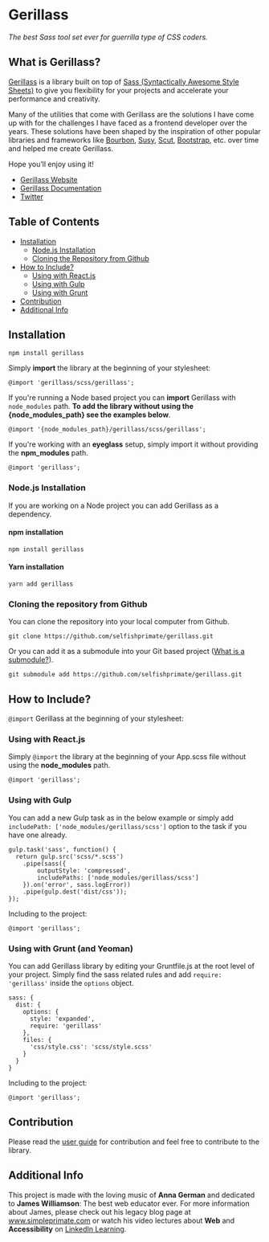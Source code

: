 # Gerillass

_The best Sass tool set ever for guerrilla type of CSS coders._

## What is Gerillass?

[Gerillass](https://gerillass.com) is a library built on top of [Sass (Syntactically Awesome Style Sheets)](https://sass-lang.com/) to give you flexibility for your projects and accelerate your performance and creativity.

Many of the utilities that come with Gerillass are the solutions I have come up with for the challenges I have faced as a frontend developer over the years. These solutions have been shaped by the inspiration of other popular libraries and frameworks like [Bourbon](https://www.bourbon.io/), [Susy](https://www.oddbird.net/), [Scut](https://davidtheclark.github.io/scut/), [Bootstrap](https://getbootstrap.com/), etc. over time and helped me create Gerillass.

Hope you’ll enjoy using it!

* [Gerillass Website](https://gerillass.com)  
* [Gerillass Documentation](https://docs.gerillass.com)  
* [Twitter](https://twitter.com/gerillass)

## Table of Contents

- [Installation](#installation)
    - [Node.js Installation](#nodejs-installation)
    - [Cloning the Repository from Github](#cloning-the-repository-from-github)
- [How to Include?](#how-to-include)
    - [Using with React.js](#using-with-reactjs)
    - [Using with Gulp](#using-with-gulp)
    - [Using with Grunt](#using-with-grunt-and-yeoman)
- [Contribution](#contribution)
- [Additional Info](#additional-info)


## Installation

    npm install gerillass

Simply **import** the library at the beginning of your stylesheet:

    @import 'gerillass/scss/gerillass';

If you're running a Node based project you can **import** Gerillass with `node_modules` path. **To add the library without using the {node_modules_path} see the examples below**.

    @import '{node_modules_path}/gerillass/scss/gerillass';

If you're working with an **eyeglass** setup, simply import it without providing the **npm_modules** path.

    @import 'gerillass';

### Node.js Installation

If you are working on a Node project you can add Gerillass as a dependency.

#### npm installation

    npm install gerillass

#### Yarn installation

    yarn add gerillass

### Cloning the repository from Github

You can clone the repository into your local computer from Github.

    git clone https://github.com/selfishprimate/gerillass.git
   
Or you can add it as a submodule into your Git based project ([What is a submodule?](https://git-scm.com/book/en/v2/Git-Tools-Submodules)).

    git submodule add https://github.com/selfishprimate/gerillass.git
    

## How to Include?

`@import` Gerillass at the beginning of your stylesheet:

### Using with React.js

Simply `@import` the library at the beginning of your App.scss file without using the **node_modules** path.

    @import 'gerillass';

### Using with Gulp

You can add a new Gulp task as in the below example or simply add `includePath: ['node_modules/gerillass/scss']` option to the task if you have one already.

    gulp.task('sass', function() {
      return gulp.src('scss/*.scss')
        .pipe(sass({
            outputStyle: 'compressed',
            includePaths: ['node_modules/gerillass/scss']
        }).on('error', sass.logError))
        .pipe(gulp.dest('dist/css'));
    });
    
Including to the project:
    
    @import 'gerillass';

### Using with Grunt (and Yeoman)

You can add Gerillass library by editing your Gruntfile.js at the root level of your project. Simply find the sass related rules and add `require: 'gerillass'` inside the `options` object.

    sass: {
      dist: {
        options: {
          style: 'expanded',
          require: 'gerillass'
        },
        files: {
          'css/style.css': 'scss/style.scss'
        }
      }
    }
    
Including to the project:
    
    @import 'gerillass';

    
## Contribution

Please read the [user guide]() for contribution and feel free to contribute to the library.

## Additional Info

This project is made with the loving music of **Anna German** and dedicated to **James Williamson**: The best web educator ever. For more information about James, please check out his legacy blog page at www.simpleprimate.com or watch his video lectures about **Web** and **Accessibility** on [LinkedIn Learning](https://www.linkedin.com/learning/instructors/james-williamson).

